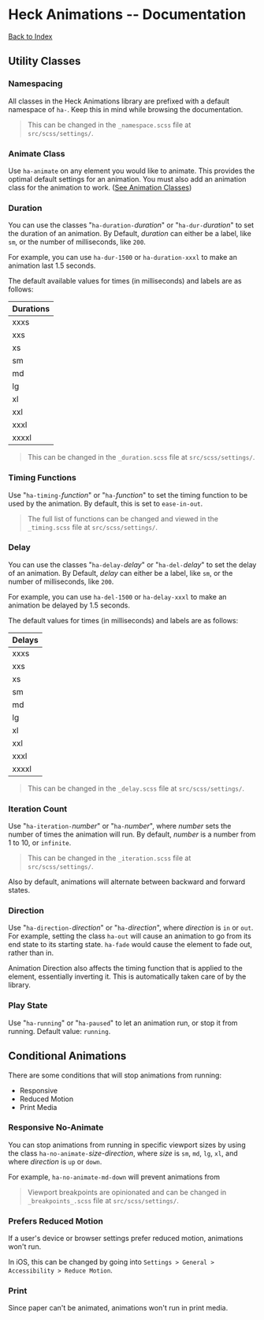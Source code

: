 # Heck Animations -- Documentation
  [Back to Index](../readme.md)

## Utility Classes

### Namespacing
All classes in the Heck Animations library are prefixed with a default namespace of `ha-`. 
Keep this in mind while browsing the documentation.

> This can be changed in the `_namespace.scss` file at `src/scss/settings/`.

### Animate Class
Use `ha-animate` on any element you would like to animate. This provides the optimal default settings for an animation.
You must also add an animation class for the animation to work. ([See Animation Classes](../animations/readme.md))

### Duration
You can use the classes "`ha-duration-`*duration*" or "`ha-dur-`*duration*" to set the duration of an animation. 
By Default, *duration* can either be a label, like `sm`, or the number of milliseconds, like `200`.

For example, you can use `ha-dur-1500` or `ha-duration-xxxl` to make an animation last 1.5 seconds.

The default available values for times (in milliseconds) and labels are as follows:

|   Durations   |
|---------------|
| xxxs  | 20    |
| xxs   | 50    |
| xs    | 100   |
| sm    | 200   |
| md    | 300   |
| lg    | 500   |
| xl    | 750   |
| xxl   | 1000  |
| xxxl  | 1500  |
| xxxxl | 2000  |

> This can be changed in the `_duration.scss` file at `src/scss/settings/`.

### Timing Functions
Use "`ha-timing-`*function*" or "`ha-`*function*" to set the timing function to be used by the animation. By default, this is set to `ease-in-out`.

> The full list of functions can be changed and viewed in the `_timing.scss` file at `src/scss/settings/`.

### Delay
You can use the classes "`ha-delay-`*delay*" or "`ha-del-`*delay*" to set the delay of an animation. 
By Default, *delay* can either be a label, like `sm`, or the number of milliseconds, like `200`.

For example, you can use `ha-del-1500` or `ha-delay-xxxl` to make an animation be delayed by 1.5 seconds.

The default values for times (in milliseconds) and labels are as follows:

|     Delays    |
|---------------|
| xxxs  | 20    |
| xxs   | 50    |
| xs    | 100   |
| sm    | 200   |
| md    | 300   |
| lg    | 500   |
| xl    | 750   |
| xxl   | 1000  |
| xxxl  | 1500  |
| xxxxl | 2000  |

> This can be changed in the `_delay.scss` file at `src/scss/settings/`.

### Iteration Count
Use "`ha-iteration-`*number*" or "`ha-`*number*", where *number* sets the number of times the animation will run. By default, *number* is a number from 1 to 10, or `infinite`. 

> This can be changed in the `_iteration.scss` file at `src/scss/settings/`.

Also by default, animations will alternate between backward and forward states.

### Direction
Use "`ha-direction-`*direction*" or "`ha-`*direction*", where *direction* is `in` or `out`. 
For example, setting the class `ha-out` will cause an animation to go from its end state to its starting state. `ha-fade` would cause the element to fade out, rather than in.

Animation Direction also affects the timing function that is applied to the element, essentially inverting it. This is automatically taken care of by the library.

### Play State
Use "`ha-running`" or "`ha-paused`" to let an animation run, or stop it from running. Default value: `running`.

## Conditional Animations
There are some conditions that will stop animations from running:
- Responsive
- Reduced Motion
- Print Media

### Responsive No-Animate
You can stop animations from running in specific viewport sizes by using the class `ha-no-animate-`*size*-*direction*, where *size* is `sm`, `md`, `lg`, `xl`, and where *direction* is `up` or `down`. 

For example, `ha-no-animate-md-down` will prevent animations from

> Viewport breakpoints are opinionated and can be changed in `_breakpoints_.scss` file at `src/scss/settings/`.

### Prefers Reduced Motion
If a user's device or browser settings prefer reduced motion, animations won't run.

In iOS, this can be changed by going into `Settings > General > Accessibility > Reduce Motion`.

### Print
Since paper can't be animated, animations won't run in print media.
